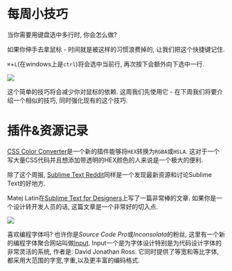 # 每周小技巧

当你需要用键盘选中多行时, 你会怎么做?

如果你伸手去拿鼠标 - 时间就是被这样的习惯浪费掉的, 让我们把这个快捷键记住.

`⌘`+`L`(在windows上是`ctrl`)将会选中当前行, 再次按下会额外向下选中一行.

![][1]

这个简单的技巧将会减少你对鼠标的依赖. 这周我们先使用它 - 在下周我们将要介绍一个相似的技巧, 同时强化现有的这个技巧.

# 插件&资源记录

[CSS Color Converter][2]是一个新的插件能够将`HEX`转换为`RGBA`或`HSLA`. 这对于一个写大量CSS代码并且想添加带透明的HEX颜色的人来说是一个极大的便利.

除了这个周报, [Sublime Text Reddit][3]同样是一个发现最新资源和讨论Sublime Text的好地方.

Matej Latin在[Sublime Text for Designers][4]上写了一篇非常棒的文章. 如果你是一个设计转开发人员的话, 这篇文章是一个非常好的切入点.

![][5]

喜欢编程字体吗? 也许你是*Source Code Pro*或*Inconsolata*的粉丝, 这里有一个新的编程字体聚合网站叫做[Input][6]. Input一个是为字体设计特别是为代码设计字体的非常灵活的系统, 作者是: David Jonathan Ross. 它同时提供了等宽和等比字体, 都采用大范围的字宽,字重,以及更丰富的编码格式.



[1]: 05-01-08-001.gif
[2]: https://github.com/TheDutchCoder/ColorConvert
[3]: http://www.reddit.com/r/SublimeText/
[4]: https://medium.com/design-notes/a-designers-sublime-text-setup-e3963f8d79da
[5]: 05-01-08-002.png
[6]: http://input.fontbureau.com/

